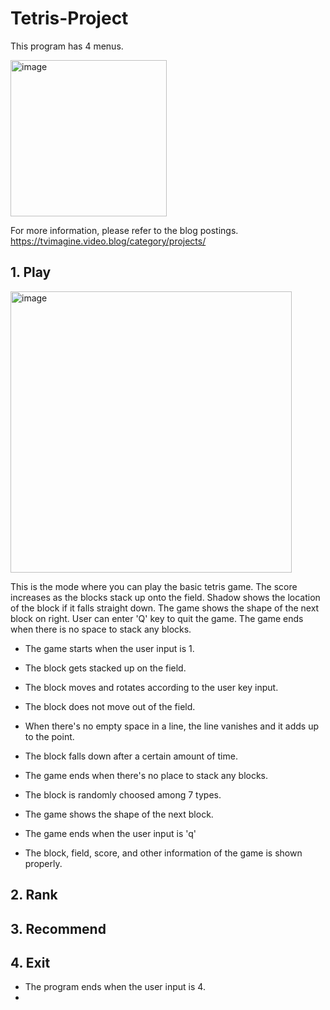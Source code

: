 # Tetris-Project
This program has 4 menus.


<img width="250" alt="image" src="https://user-images.githubusercontent.com/57395765/108796180-7fed4880-75cb-11eb-9e97-71a44fb0196d.png">


For more information, please refer to the blog postings.
https://tvimagine.video.blog/category/projects/
## 1. Play

<img width="450" alt="image" src="https://user-images.githubusercontent.com/57395765/108796028-1ec57500-75cb-11eb-893f-6cbf6569b219.png">



This is the mode where you can play the basic tetris game. The score increases as the blocks stack up onto the field. Shadow shows the location of the block if it falls straight down. The game shows the shape of the next block on right. User can enter 'Q' key to quit the game. The game ends when there is no space to stack any blocks.

- The game starts when the user input is 1.

- The block gets stacked up on the field.
- The block moves and rotates according to the user key input.
- The block does not move out of the field.
- When there's no empty space in a line, the line vanishes and it adds up to the point.
- The block falls down after a certain amount of time.
- The game ends when there's no place to stack any blocks.
- The block is randomly choosed among 7 types.
- The game shows the shape of the next block.
- The game ends when the user input is 'q'
- The block, field, score, and other information of the game is shown properly.





## 2. Rank

## 3. Recommend

## 4. Exit
- The program ends when the user input is 4.
-


